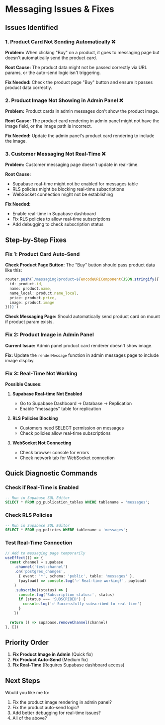 # Messaging Issues & Fixes

## Issues Identified

### 1. Product Card Not Sending Automatically ❌
**Problem:** When clicking "Buy" on a product, it goes to messaging page but doesn't automatically send the product card.

**Root Cause:** The product data might not be passed correctly via URL params, or the auto-send logic isn't triggering.

**Fix Needed:** Check the product page "Buy" button and ensure it passes product data correctly.

### 2. Product Image Not Showing in Admin Panel ❌
**Problem:** Product cards in admin messages don't show the product image.

**Root Cause:** The product card rendering in admin panel might not have the image field, or the image path is incorrect.

**Fix Needed:** Update the admin panel's product card rendering to include the image.

### 3. Customer Messaging Not Real-Time ❌
**Problem:** Customer messaging page doesn't update in real-time.

**Root Cause:** 
- Supabase real-time might not be enabled for messages table
- RLS policies might be blocking real-time subscriptions
- WebSocket connection might not be establishing

**Fix Needed:** 
- Enable real-time in Supabase dashboard
- Fix RLS policies to allow real-time subscriptions
- Add debugging to check subscription status

## Step-by-Step Fixes

### Fix 1: Product Card Auto-Send

**Check Product Page Button:**
The "Buy" button should pass product data like this:
```typescript
router.push(`/messaging?product=${encodeURIComponent(JSON.stringify({
  id: product.id,
  name: product.name,
  name_local: product.name_local,
  price: product.price,
  image: product.image
}))}`)
```

**Check Messaging Page:**
Should automatically send product card on mount if product param exists.

### Fix 2: Product Image in Admin Panel

**Current Issue:** Admin panel product card renderer doesn't show image.

**Fix:** Update the `renderMessage` function in admin messages page to include image display.

### Fix 3: Real-Time Not Working

**Possible Causes:**
1. **Supabase Real-time Not Enabled**
   - Go to Supabase Dashboard → Database → Replication
   - Enable "messages" table for replication

2. **RLS Policies Blocking**
   - Customers need SELECT permission on messages
   - Check policies allow real-time subscriptions

3. **WebSocket Not Connecting**
   - Check browser console for errors
   - Check network tab for WebSocket connection

## Quick Diagnostic Commands

### Check if Real-Time is Enabled
```sql
-- Run in Supabase SQL Editor
SELECT * FROM pg_publication_tables WHERE tablename = 'messages';
```

### Check RLS Policies
```sql
-- Run in Supabase SQL Editor
SELECT * FROM pg_policies WHERE tablename = 'messages';
```

### Test Real-Time Connection
```typescript
// Add to messaging page temporarily
useEffect(() => {
  const channel = supabase
    .channel('test-channel')
    .on('postgres_changes', 
      { event: '*', schema: 'public', table: 'messages' },
      (payload) => console.log('✅ Real-time working!', payload)
    )
    .subscribe((status) => {
      console.log('Subscription status:', status)
      if (status === 'SUBSCRIBED') {
        console.log('✅ Successfully subscribed to real-time')
      }
    })
  
  return () => supabase.removeChannel(channel)
}, [])
```

## Priority Order

1. **Fix Product Image in Admin** (Quick fix)
2. **Fix Product Auto-Send** (Medium fix)
3. **Fix Real-Time** (Requires Supabase dashboard access)

## Next Steps

Would you like me to:
1. Fix the product image rendering in admin panel?
2. Fix the product auto-send logic?
3. Add better debugging for real-time issues?
4. All of the above?
